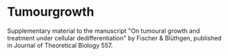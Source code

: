# Tumourgrowth
Supplementary material to the manuscript "On tumoural growth and treatment under cellular dedifferentiation" by Fischer &amp; Blüthgen, published in Journal of Theoretical Biology 557.
